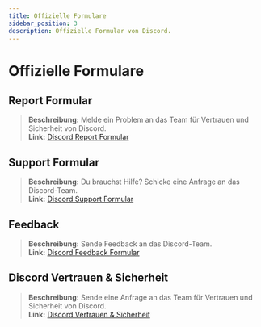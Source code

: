 ```yaml
---
title: Offizielle Formulare
sidebar_position: 3
description: Offizielle Formular von Discord.
---
```


# Offizielle Formulare

## **Report Formular**

> **Beschreibung:** Melde ein Problem an das Team für Vertrauen und Sicherheit von Discord.   <br/>
**Link:** [Discord Report Formular](https://dis.gd/report)

## **Support Formular**

> **Beschreibung:** Du brauchst Hilfe? Schicke eine Anfrage an das Discord-Team.   <br/>
**Link:**  [Discord Support Formular](https://dis.gd/contact)

## **Feedback**

> **Beschreibung:** Sende Feedback an das Discord-Team.   <br/>
**Link:**  [Discord Feedback Formular](https://dis.gd/feedback)


## **Discord Vertrauen & Sicherheit**

> **Beschreibung:** Sende eine Anfrage an das Team für Vertrauen und Sicherheit von Discord.   <br/>
**Link:** [Discord Vertrauen & Sicherheit](https://dis.gd/request)
